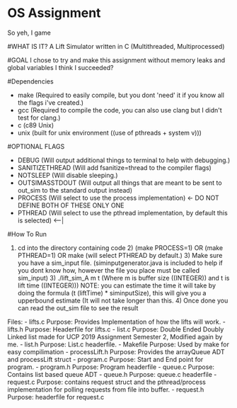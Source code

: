 # OS Assignment
So yeh, I game

#WHAT IS IT?
A Lift Simulator written in C (Multithreaded, Multiprocessed)

#GOAL
I chose to try and make this assignment without memory leaks and global variables I think I succeeded?

#Dependencies
- make (Required to easily compile, but you dont 'need' it if you know all the flags i've created.)
- gcc (Required to compile the code, you can also use clang but I didn't test for clang.)
- c (c89 Unix)
- unix (built for unix environment ((use of pthreads + system v)))

#OPTIONAL FLAGS
- DEBUG (Will output additional things to terminal to help with debugging.)
- SANITIZETHREAD (Will add fsanitize=thread to the compiler flags)
- NOTSLEEP (Will disable sleeping.)
- OUTSIMASSTDOUT (Will output all things that are meant to be sent to out_sim to the standard output instead)
- PROCESS (Will select to use the process implementation) <- DO NOT DEFINE BOTH OF THESE ONLY ONE
- PTHREAD (Will select to use the pthread implementation, by default this is selected) <--|

#How To Run
1) cd into the directory containing code
    2) (make PROCESS=1) OR (make PTHREAD=1) OR make (will select PTHREAD by default.)
    3) Make sure you have a sim_input file. (siminputgenerator.java is included to help if you dont know how,
                                             however the file you place must be called sim_input)
    3) ./lift_sim_A m t (Where m is buffer size ((INTEGER)) and t is lift time ((INTEGER)))
    NOTE: you can estimate the time it will take by doing the formula (t (liftTime) * siminputSize), this will
	  give you a upperbound estimate (It will not take longer than this.
    4) Once done you can read the out_sim file to see the result

Files:
    - lifts.c
        Purpose: Provides Implementation of how the lifts will work.
    - lifts.h
	Purpose: Headerfile for lifts.c
    - list.c
	Purpose: Double Ended Doubly Linked list made for UCP 2019 Assignment Semester 2, Modified again by me.
    - list.h
	Purpose: List.c headerfile.
    - Makefile
	Purpose: Used by make for easy compilimation
    - processLift.h
	Purpose: Provides the arrayQueue ADT and processLift struct
    - program.c
	Purpose: Start and End point for program.
    - program.h
	Purpose: Program headerfile
    - queue.c
	Purpose: Contains list based queue ADT
    - queue.h
	Purpose: queue.c headerfile
    - request.c
	Purpose: contains request struct and the pthread/process implementation for polling requests from file into buffer.
    - request.h
	Purpose: headerfile for request.c